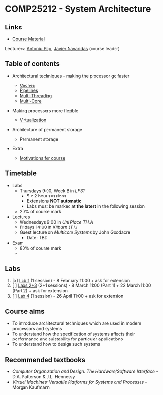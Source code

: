 <!-- Google Analytics -->
<script async src="https://www.googletagmanager.com/gtag/js?id=UA-113560131-1"></script>
<script>
  window.dataLayer = window.dataLayer || [];
  function gtag(){dataLayer.push(arguments);}
  gtag('js', new Date());
  gtag('config', 'UA-113560131-1');
</script>

# COMP25212 - System Architecture

## Links

* [Course Material](http://syllabus.cs.manchester.ac.uk/ugt/2017/COMP25212/)

Lecturers: [Antoniu Pop](mailto:antoniu.pop@manchester.ac.uk), [Javier Navaridas](mailto:javier.navaridas@manchester.ac.uk) (course leader)

## Table of contents
* Architectural techniques - making the processor go faster
	* [Caches](caches.md)
	* [Pipelines](pipelines.md)
	* [Multi-Threading](multithreading.md)
	* [Multi-Core](multi-core.md)

* Making processors more flexible
	* [Virtualization](virtualization.md)

* Architecture of permanent storage
	* [Permanent storage](permanent-storage.md)

* Extra
	* [Motivations for course](motivations.md)
	
## Timetable

* Labs
	* Thursdays 9:00, Week B in *LF31*
		* 5 x 2 hour sessions
		* Extensions **NOT automatic**
		* Labs must be marked at **the latest** in the following session
	* 20% of course mark
* Lectures
	* Wednesdays 9:00 in *Uni Place TH.A*
	* Fridays 14:00 in *Kilburn LT1.1*
	* Guest lecture on *Multicore Systems* by John Goodacre
		* Date: TBD
* Exam
	* 80% of course mark
	* 
## Labs
1. [x] [Lab 1](http://syllabus.cs.manchester.ac.uk/ugt/2017/COMP25212/labs/lab1.pdf) (1 session) - 8 February 11:00 + ask for extension
2. [ ] [Labs 2+3](http://syllabus.cs.manchester.ac.uk/ugt/2017/COMP25212/labs/lab23.pdf) (2+1 sessions) - 8 March 11:00 (Part 1) + 22 March 11:00 (Part 2) + ask for extension
3. [ ] [Lab 4](http://syllabus.cs.manchester.ac.uk/ugt/2017/COMP25212/labs/lab4.pdf) (1 session) - 26 April 11:00 + ask for extension

## Course aims

* To introduce architectural techniques which are used in modern processors and systems
* To understand how the specification of systems affects their performance and suistability for particular applications
* To understand how to design such systems	 

## Recommended textbooks

* *Computer Organization and Design. The Hardware/Software Interface* - D.A. Patterson & J.L. Hennessy
* *Virtual Machines: Versatile Platforms for Systems and Processes* - Morgan Kaufmann